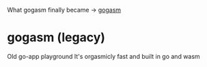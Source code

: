 What gogasm finally became -> [gogasm](https://github.com/Technical-Difficulty/gogasm/)

# gogasm (legacy)
Old go-app playground
It's orgasmicly fast and built in go and wasm
